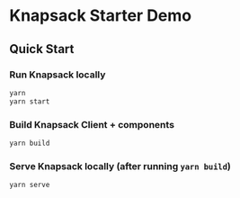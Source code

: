 # Knapsack Starter Demo

## Quick Start

### Run Knapsack locally

```bash
yarn
yarn start
```

### Build Knapsack Client + components

```bash
yarn build
```

### Serve Knapsack locally (after running `yarn build`)

```bash
yarn serve
```
